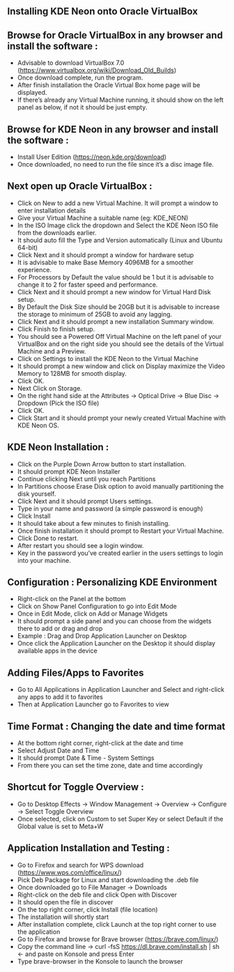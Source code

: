 ## Installing KDE Neon onto Oracle VirtualBox

## Browse for Oracle VirtualBox in any browser and install the software :
- Advisable to download VirtualBox 7.0 (https://www.virtualbox.org/wiki/Download_Old_Builds)
- Once download complete, run the program.
- After finish installation the Oracle Virtual Box home page will be displayed.
- If there’s already any Virtual Machine running, it should show on the left panel as below, if not it should be just empty.

## Browse for KDE Neon in any browser and install the software : 
- Install User Edition (https://neon.kde.org/download)
- Once downloaded, no need to run the file since it’s a disc image file.

## Next open up Oracle VirtualBox : 
- Click on New to add a new Virtual Machine. It will prompt a window to enter installation details 
- Give your Virtual Machine a suitable name (eg: KDE_NEON)
- In the ISO Image click the dropdown and Select the KDE Neon ISO file from the downloads earlier.
- It should auto fill the Type and Version automatically (Linux and Ubuntu 64-bit)
- Click Next and it should prompt a window for hardware setup
- It is advisable to make Base Memory 4096MB for a smoother experience.
- For Processors by Default the value should be 1 but it is advisable to change it to 2 for faster speed and performance.
- Click Next and it should prompt a new window for Virtual Hard Disk setup.
- By Default the Disk Size should be 20GB but it is advisable to increase the storage to minimum of 25GB to avoid any lagging.
- Click Next and it should prompt a new installation Summary window.
- Click Finish to finish setup.
- You should see a Powered Off Virtual Machine on the left panel of your VirtualBox and on the right side you should see the details of the Virtual Machine and a Preview.
- Click on Settings to install the KDE Neon to the Virtual Machine
- It should prompt a new window and click on Display maximize the Video Memory to 128MB for smooth display.
- Click OK.
- Next Click on Storage.
- On the right hand side at the Attributes → Optical Drive → Blue Disc → Dropdown (Pick the ISO file)
- Click OK.
- Click Start and it should prompt your newly created Virtual Machine with KDE Neon OS.
  
## KDE Neon Installation :
- Click on the Purple Down Arrow button to start installation.
- It should prompt KDE Neon Installer
- Continue clicking Next until you reach Partitions 
- In Partitions choose Erase Disk option to avoid manually partitioning the disk yourself.
- Click Next and it should prompt Users settings.
- Type in your name and password (a simple password is enough) 
- Click Install
- It should take about a few minutes to finish installing.
- Once finish installation it should prompt to Restart your Virtual Machine.
- Click Done to restart.
- After restart you should see a login window.
- Key in the password you’ve created earlier in the users settings to login into your machine.

## Configuration : Personalizing KDE Environment
- Right-click on the Panel at the bottom
- Click on Show Panel Configuration to go into Edit Mode
- Once in Edit Mode, click on Add or Manage Widgets
- It should prompt a side panel and you can choose from the widgets there to add or drag and drop
- Example : Drag and Drop Application Launcher on Desktop
- Once click the Application Launcher on the Desktop it should display available apps in the device

## Adding Files/Apps to Favorites
- Go to All Applications in Application Launcher and Select and right-click any apps to add it to favorites
- Then at Application Launcher go to Favorites to view

## Time Format : Changing the date and time format
- At the bottom right corner, right-click at the date and time 
- Select Adjust Date and Time
- It should prompt Date & Time - System Settings 
- From there you can set the time zone, date and time accordingly

## Shortcut for Toggle Overview :
- Go to Desktop Effects → Window Management → Overview → Configure → Select Toggle Overview
- Once selected, click on Custom to set Super Key or select Default if the Global value is set to Meta+W

## Application Installation and Testing : 
- Go to Firefox and search for WPS download (https://www.wps.com/office/linux/)
- Pick Deb Package for Linux and start downloading the .deb file
- Once downloaded go to File Manager → Downloads
- Right-click on the deb file and click Open with Discover
- It should open the file in discover 
- On the top right corner, click Install (file location)
- The installation will shortly start
- After installation complete, click Launch at the top right corner to use the application
- Go to Firefox and browse for Brave browser (https://brave.com/linux/) 
- Copy the command line → curl -fsS https://dl.brave.com/install.sh | sh ← and paste on Konsole and press Enter
- Type brave-browser in the Konsole to launch the browser

